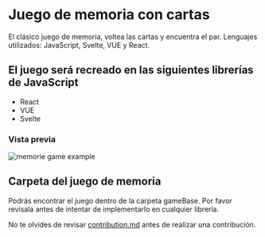 # Juego de memoria con cartas

El clásico juego de memoria, voltea las cartas y encuentra el par. Lenguajes utilizados: JavaScript, Svelte, VUE y React.

## El juego será recreado en las siguientes librerías de JavaScript

- React
- VUE
- Svelte

### Vista previa

![memorie game example](https://github.com/GeraAlcantara/cards-memory-game/blob/main/img/gameExample.gif?raw=true)

## Carpeta del juego de memoria

Podrás encontrar el juego dentro de la carpeta gameBase.
Por favor revísala antes de intentar de implementarlo en cualquier librería.

No te olvides de revisar [contribution.md](https://github.com/GeraAlcantara/cards-memory-game/blob/main/CONTRIBUTING.md) antes de realizar una contribución.